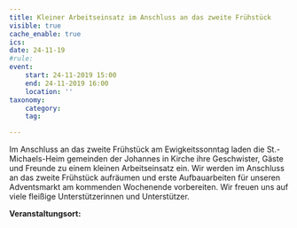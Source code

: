 ```yaml
---
title: Kleiner Arbeitseinsatz im Anschluss an das zweite Frühstück
visible: true
cache_enable: true
ics: 
date: 24-11-19
#rule: 
event:
	start: 24-11-2019 15:00
	end: 24-11-2019 16:00
	location: ''
taxonomy:
	category: 
	tag: 

---
```

Im Anschluss an das zweite Frühstück am Ewigkeitssonntag laden die St.-Michaels-Heim gemeinden der Johannes in Kirche ihre Geschwister, Gäste und Freunde zu einem kleinen Arbeitseinsatz ein. Wir werden im Anschluss an das zweite Frühstück aufräumen und erste Aufbauarbeiten für unseren Adventsmarkt am kommenden Wochenende vorbereiten. Wir freuen uns auf viele fleißige Unterstützerinnen und Unterstützer.


**Veranstaltungsort:** 

